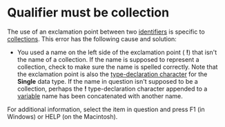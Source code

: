 
# Qualifier must be collection

The use of an exclamation point between two  [identifiers](b8bdf64f-5920-1ae9-16d0-b26d09524a30.md) is specific to [collections](b8bdf64f-5920-1ae9-16d0-b26d09524a30.md). This error has the following cause and solution:



- You used a name on the left side of the exclamation point ( **!**) that isn't the name of a collection. If the name is supposed to represent a collection, check to make sure the name is spelled correctly. Note that the exclamation point is also the  [type-declaration character](b8bdf64f-5920-1ae9-16d0-b26d09524a30.md) for the **Single** data type. If the name in question isn't supposed to be a collection, perhaps the **!** type-declaration character appended to a [variable](b8bdf64f-5920-1ae9-16d0-b26d09524a30.md) name has been concatenated with another name.
    

For additional information, select the item in question and press F1 (in Windows) or HELP (on the Macintosh).
